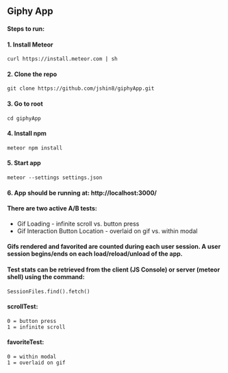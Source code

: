 ## Giphy App


#### Steps to run:

#### 1. Install Meteor

	curl https://install.meteor.com | sh


#### 2. Clone the repo 

	git clone https://github.com/jshin8/giphyApp.git


#### 3. Go to root

	cd giphyApp


#### 4. Install npm

	meteor npm install


#### 5. Start app

	meteor --settings settings.json


#### 6. App should be running at: http://localhost:3000/



#### There are two active A/B tests:
- Gif Loading - infinite scroll vs. button press
- Gif Interaction Button Location - overlaid on gif vs. within modal

#### Gifs rendered and favorited are counted during each user session. A user session begins/ends on each load/reload/unload of the app.

#### Test stats can be retrieved from the client (JS Console) or server (meteor shell) using the command:

	SessionFiles.find().fetch()

#### scrollTest:
	0 = button press
	1 = infinite scroll

#### favoriteTest: 
	0 = within modal
	1 = overlaid on gif
	



